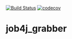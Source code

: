 [![Build Status](https://travis-ci.org/Slevkelebr/job4j_grabber.svg?branch=main)](https://travis-ci.org/Slevkelebr/job4j_grabber)
[![codecov](https://codecov.io/gh/Slevkelebr/job4j_grabber/branch/main/graph/badge.svg)](https://codecov.io/gh/Slevkelebr/job4j_grabber)
# job4j_grabber